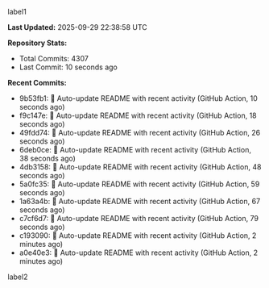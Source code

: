 
label1 
<!-- ACTIVITY_START -->
**Last Updated:** 2025-09-29 22:38:58 UTC

**Repository Stats:**
- Total Commits: 4307
- Last Commit: 10 seconds ago

**Recent Commits:**
- 9b53fb1: 🤖 Auto-update README with recent activity (GitHub Action, 10 seconds ago)
- f9c147e: 🤖 Auto-update README with recent activity (GitHub Action, 18 seconds ago)
- 49fdd74: 🤖 Auto-update README with recent activity (GitHub Action, 26 seconds ago)
- 6deb0ce: 🤖 Auto-update README with recent activity (GitHub Action, 38 seconds ago)
- 4db3158: 🤖 Auto-update README with recent activity (GitHub Action, 48 seconds ago)
- 5a0fc35: 🤖 Auto-update README with recent activity (GitHub Action, 59 seconds ago)
- 1a63a4b: 🤖 Auto-update README with recent activity (GitHub Action, 67 seconds ago)
- c7cf6d7: 🤖 Auto-update README with recent activity (GitHub Action, 79 seconds ago)
- c193090: 🤖 Auto-update README with recent activity (GitHub Action, 2 minutes ago)
- a0e40e3: 🤖 Auto-update README with recent activity (GitHub Action, 2 minutes ago)
<!-- ACTIVITY_END -->

label2
